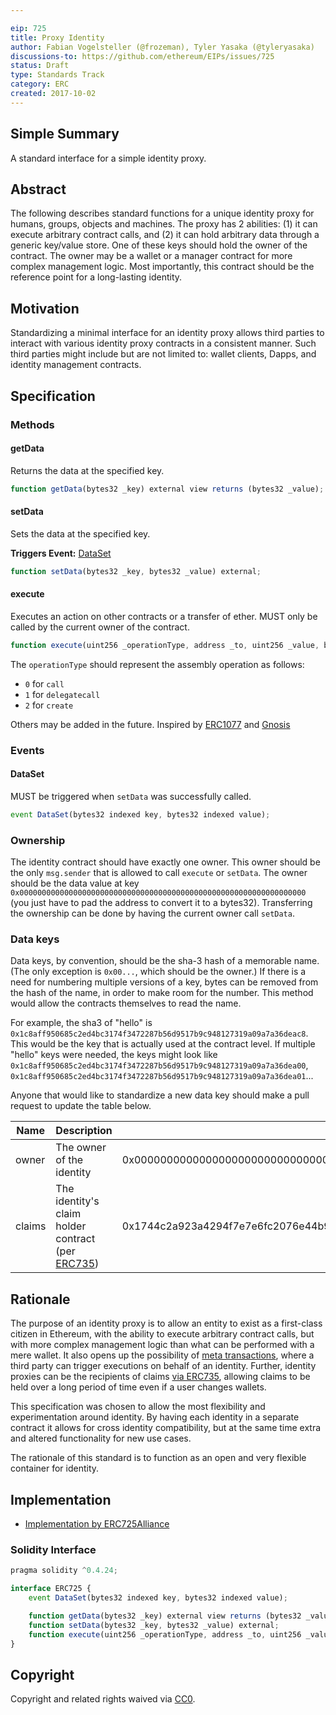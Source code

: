 ```yaml
---

eip: 725
title: Proxy Identity
author: Fabian Vogelsteller (@frozeman), Tyler Yasaka (@tyleryasaka)
discussions-to: https://github.com/ethereum/EIPs/issues/725
status: Draft
type: Standards Track
category: ERC
created: 2017-10-02
---
```


## Simple Summary
A standard interface for a simple identity proxy.

## Abstract

The following describes standard functions for a unique identity proxy for humans, groups, objects and machines. The proxy has 2 abilities: (1) it can execute arbitrary contract calls, and (2) it can hold arbitrary data through a generic key/value store. One of these keys should hold the owner of the contract. The owner may be a wallet or a manager contract for more complex management logic. Most importantly, this contract should be the reference point for a long-lasting identity.

## Motivation

Standardizing a minimal interface for an identity proxy allows third parties to interact with various identity proxy contracts in a consistent manner. Such third parties might include but are not limited to: wallet clients, Dapps, and identity management contracts.

## Specification


### Methods

#### getData

Returns the data at the specified key.

```js
function getData(bytes32 _key) external view returns (bytes32 _value);
```

#### setData

Sets the data at the specified key.

**Triggers Event:** [DataSet](#dataset)

```js
function setData(bytes32 _key, bytes32 _value) external;
```

#### execute

Executes an action on other contracts or a transfer of ether. MUST only be called by the current owner of the contract.

```js
function execute(uint256 _operationType, address _to, uint256 _value, bytes _data) external;
```

The `operationType` should represent the assembly operation as follows:
- `0` for `call`
- `1` for `delegatecall`
- `2` for `create`

Others may be added in the future. Inspired by [ERC1077](https://eips.ethereum.org/EIPS/eip-1077) and [Gnosis](https://github.com/gnosis/safe-contracts/blob/master/contracts/Enum.sol#L7)

### Events


#### DataSet

MUST be triggered when `setData` was successfully called.

```js
event DataSet(bytes32 indexed key, bytes32 indexed value);
```

### Ownership

The identity contract should have exactly one owner. This owner should be the only `msg.sender` that is allowed to call `execute` or `setData`. The owner should be the data value at key `0x0000000000000000000000000000000000000000000000000000000000000000` (you just have to pad the address to convert it to a bytes32). Transferring the ownership can be done by having the current owner call `setData`.


### Data keys

Data keys, by convention, should be the sha-3 hash of a memorable name. (The only exception is `0x00...`, which should be the owner.) If there is a need for numbering multiple versions of a key, bytes can be removed from the hash of the name, in order to make room for the number. This method would allow the contracts themselves to read the name.

For example, the sha3 of "hello" is `0x1c8aff950685c2ed4bc3174f3472287b56d9517b9c948127319a09a7a36deac8`. This would be the key that is actually used at the contract level. If multiple "hello" keys were needed, the keys might look like `0x1c8aff950685c2ed4bc3174f3472287b56d9517b9c948127319a09a7a36dea00`, `0x1c8aff950685c2ed4bc3174f3472287b56d9517b9c948127319a09a7a36dea01`...

Anyone that would like to standardize a new data key should make a pull request to update the table below.

| Name | Description | Key |
| --- | --- | --- |
| owner | The owner of the identity | 0x0000000000000000000000000000000000000000000000000000000000000000 |
| claims | The identity's claim holder contract (per [ERC735](https://github.com/ethereum/EIPs/issues/735)) | 0x1744c2a923a4294f7e7e6fc2076e44b9126756e36bd413b902a2f66fb979b7ba |


## Rationale

The purpose of an identity proxy is to allow an entity to exist as a first-class citizen in Ethereum, with the ability to execute arbitrary contract calls, but with more complex management logic than what can be performed with a mere wallet. It also opens up the possibility of [meta transactions](https://medium.com/@austin_48503/ethereum-meta-transactions-90ccf0859e84), where a third party can trigger executions on behalf of an identity. Further, identity proxies can be the recipients of claims [via ERC735](https://github.com/ethereum/EIPs/issues/735), allowing claims to be held over a long period of time even if a user changes wallets.

This specification was chosen to allow the most flexibility and experimentation around identity. By having each identity in a separate contract it allows for cross identity compatibility, but at the same time extra and altered functionality for new use cases.

The rationale of this standard is to function as an open and very flexible container for identity.


## Implementation

- [Implementation by ERC725Alliance](https://github.com/ERC725Alliance/erc725/tree/master/contracts/contracts)


### Solidity Interface
```js
pragma solidity ^0.4.24;

interface ERC725 {
    event DataSet(bytes32 indexed key, bytes32 indexed value);

    function getData(bytes32 _key) external view returns (bytes32 _value);
    function setData(bytes32 _key, bytes32 _value) external;
    function execute(uint256 _operationType, address _to, uint256 _value, bytes _data) external;
}
```

## Copyright
Copyright and related rights waived via [CC0](https://creativecommons.org/publicdomain/zero/1.0/).
